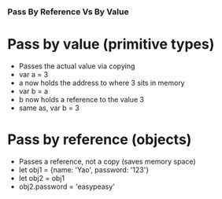 ### Pass By Reference Vs By Value

# Pass by value (primitive types)

- Passes the actual value via copying
- var a = 3
- a now holds the address to where 3 sits in memory
- var b = a
- b now holds a reference to the value 3
- same as, var b = 3

# Pass by reference (objects)

- Passes a reference, not a copy (saves memory space)
- let obj1 = {name: 'Yao', password: '123'}
- let obj2 = obj1
- obj2.password = 'easypeasy'
